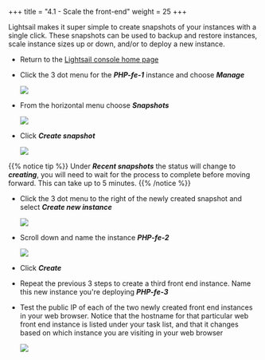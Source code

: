 +++
title = "4.1 - Scale the front-end"
weight = 25
+++

Lightsail makes it super simple to create snapshots of your instances with a single click. These snapshots can be used to backup and restore instances, scale instance sizes up or down, and/or to deploy a new instance. 

* Return to the <a href="https://lightsail.aws.amazon.com/ls/webapp/home/" target="_blank">Lightsail console home page</a>

* Click the 3 dot menu for the ***PHP-fe-1*** instance and choose ***Manage***

    ![](../../images/instance-3-dot-menu.jpg?classes=border)

* From the horizontal menu choose ***Snapshots***

    ![](../../images/2-3-3.jpg?classes=border)

* Click ***Create snapshot***

    ![](../../images/lamp-create-snapshot.jpg?classes=border)

{{% notice tip %}}
Under ***Recent snapshots*** the status will change to ***creating***, you will need to wait for the process to complete before moving forward. This can take up to 5 minutes. 
{{% /notice %}}

* Click the 3 dot menu to the right of the newly created snapshot and select ***Create new instance***

    ![](../../images/lamp-snapshot-menu.jpg?classes=border)

* Scroll down and name the instance ***PHP-fe-2***

    ![](../../images/name-snapshot.jpg?classes=border)

* Click ***Create***

* Repeat the previous 3 steps to create a third front end instance. Name this new instance you're deploying ***PHP-fe-3***

* Test the public IP of each of the two newly created front end instances in your web browser. Notice that the hostname for that particular web front end instance is listed under your task list, and that it changes based on which instance you are visiting in your web browser

    ![](../../images/2-3-13.jpg?classes=border)
